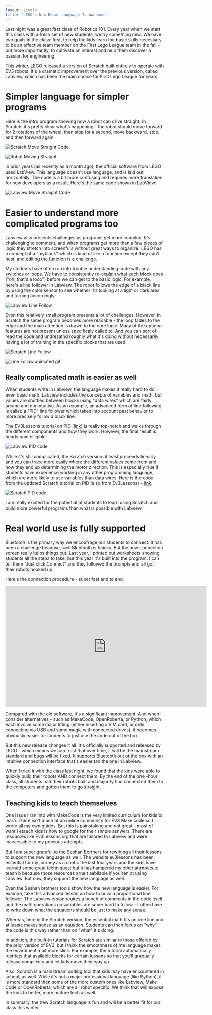 ```yaml
---
layout: single
title: "LEGO's New Robot Language Is Awesome"
---
```


Last night was a great first class of Robotics 101. Every year when we start this class with a
fresh set of new students, we try something new. We have two goals in the class: first, to help
the kids learn the basic skills necessary to be an effective team member on the First Lego
League team in the fall - but more importantly, to cultivate an interest and help them discover
a passion for engineering.

This winter, LEGO released a version of Scratch built entirely to operate with EV3 robots. It's
a dramatic improvement over the previous version, called Labview, which has been the main choice
for First Lego League for years.

# Simpler language for simpler programs

Here is the intro program showing how a robot can drive straight. In Scratch, it's pretty
clear what's happening - the robot should move forward for 2 rotations of the wheel, then stop
for a second, move backward, stop, and then forward again.

![Scratch Move Straight Code](/assets/images/scratch/ev3-scratch-move-straight.png)

![Robot Moving Straight](/assets/images/scratch/robotstraight.gif)

In prior years (as recently as a month ago), the official software from LEGO used LabView. This 
language doesn't use language, and is laid out horizontally. The code is a bit more confusing
and requires more translation for new developers as a result. Here's the same code shown in LabView:

![Labview Move Straight Code](/assets/images/scratch/ev3-labview-move-straight.png)

# Easier to understand more complicated programs too

Labview also presents challenges as programs get more complex. It's challenging to comment, and when
programs get more than a few pieces of logic they stretch into screenfuls without great ways to organize.
LEGO has a concept of a "myblock" which is kind of like a function except they can't nest, and editing
the function is a challenge.

My students have often run into trouble understanding code with any switches or loops. We have to
consistently re-explain what each block does ("oh, that's a loop") before we can get to the basic
logic. For example, here's a line follower in Labview. The robot follows the edge of a black line
by using the color sensor to see whether it's looking at a light or dark area and turning accordingly:

![Labview Line Follow](/assets/images/scratch/ev3-labview-linefollow.png)

Even this relatively small program presents a lot of challenges. However, in Scratch the same program
becomes more readable - the loop fades to the edge and the main attention is drawn to the core logic.
Many of the optional features are not present unless specificaly called to. And you can sort of read
the code and undresatnd roughly what it's doing without necessarily having a lot of training
in the specific blocks that are used.

![Scratch Line Follow](/assets/images/scratch/ev3-scratch-linefollow.png)

![Line Follow animated gif](/assets/images/scratch/legolinefollow.gif)

## Really complicated math is easier as well

When students write in Labview, the language makes it really hard to do even basic math. Labview
includes the concepts of variables and math, but values are shuttled between blocks using "data wires"
which are fairly arcane and nonintuitive. As an example, an advanced form of line following is called
a "PID" line follower which takes into account past behavior to more precisely follow a black line.

The EV3Lessons tutorial on PID ([link](http://ev3lessons.com/en/ProgrammingLessons/advanced/PID.pdf))
is really top-notch and walks through the different components and how they
work. However, the final result is nearly unintelligible:

![Labview PID code](/assets/images/scratch/ev3-labview-pid-follower.png)

While it's still complicated, the Scratch version at least proceeds linearly and you can trace more easily
where the different values come from and how they end up determining the motor direction. This 
is especially true if students have experience working in any other programming language, which are 
more likely to use variables than data wires. Here is the code from the updated Scratch tutorial on PID 
(also from Ev3Lessons) - [link](http://ev3lessons.com/en/ProgrammingLessons/advanced/scratch-PID.pdf).

![Scratch PID code](/assets/images/scratch/ev3-scratch-pid-follower.png)

I am really excited for the potential of students to learn using Scratch and build more powerful programs
than what is possible with Labview.


# Real world use is fully supported

Bluetooth is the primary way we encoufrage our students to connect. It has been a challenge because, well
Bluetooth is finicky. But the new connection screen really helps things out. Last year, I printed out
worksheets showing students all the steps to take, but this year it's built into the program. I can tell
them "Just click Connect" and they followed the prompts and all got their robots hooked up.

Here's the connection procedure - super fast end to end.

<iframe src="https://player.vimeo.com/video/385320593" width="640" height="383" frameborder="0" allow="autoplay; fullscreen" allowfullscreen></iframe>

Compared with the old software, it's a significant improvement. And when I consider alternatives - such
as MakeCode, OpenRoberta, or Python, which each involve some major lifting (either inserting a SIM card,
or only connecting via USB and some magic with connected drives), it becomes obviously easier
for students to just use the code out of the box.

But this new release changes it all. It's officially supported and released by LEGO - which means
we can trust that over time, it will be the mainstream standard and bugs will be fixed. It supports
Bluetooth out of the box with an intuitive connection interface that's easier tan the one in Labview.

When I tried it with the class last night, we found that the kids were able to quickly build their
robots AND connect them. By the end of the one -hour class, all students had their robots built
and majority had connected them to the computers and gotten them to go straight.

## Teaching kids to teach themselves

One issue I ran into with MakeCode is the very limited curriculum for kids to learn. There isn't much
of an online community for EV3 Make code so I wrote all my own guides. But this is painstaking and not
great - most of waht I etaech kids is how to google for their simple asnwers. There are resources like
Ev3Lessons.org that are tailored to Labview and were inaccessible to my previous attempts.

But I am super grateful to the Seshan Borthers for rewriting all their lessons to support the new language
as well. The website ev3lessons has been essential for my journey as a coahc the last four years
and the kids have learned some great techniques; but it has hampered my other attmpets to teach b
because those resources arne't aabilable if you'ren ot using Labview. But now, they support
the new language as well.

Even the Seshan brothers tools show how the new language is easier. For exampe, take this advanced 
lesson on how to build a proportional line follower. The Labview ersion reuires a bunch of comments in the code
itself and the math operations on variables are super hard to follow - I often have to write down
 what the equations should be just to make any sense.

Whereas, here in the Scratch version, the essential math fits on one line and at leaste makes sense
as an equation. Students can then focus on "why" the code is this way rather than on "what" it's doing.

In addition, the built-in tutorials for Scratch are similar to those offered by the prior version of EV3,
but I think the smoothness of hte language makes the enviroment a bit more slick. For example, the
tutorial automatically restricts that available blocks for certain lessons so that you'll gradually
release complexity and let kids move their way up.

Also, Scratch is a mainstream coding tool that kids may have encountered in school, as well. While it's not
a major professional language (like Python), it is more standard then some of the more custom ones
like Labview, Make Code or OpenRoberta, which are all robot specific. We think that will expose
the kids to better, more mature tech as well.

In summary, the new Scratch language is fun and will be a better fit for our class this winter.
